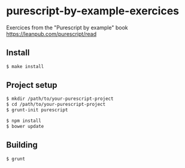 purescript-by-example-exercices
===============================

Exercices from the "Purescript by example" book https://leanpub.com/purescript/read

## Install

```sh
$ make install
```

## Project setup

```sh
$ mkdir /path/to/your-purescript-project
$ cd /path/to/your-purescript-project
$ grunt-init purescript

$ npm install
$ bower update
```

## Building 

```sh
$ grunt
```
